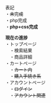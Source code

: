 表記<br>
・~~未完成~~<br>
・php完成<br>
・**php+css完成**<br>

**現在の進捗**<br>
・トップページ<br>
　・検索結果<br>
　・商品詳細<br>
・カートページ<br>
　・~~カート内~~<br>
　・~~購入手続き系~~<br>
・アカウントページ<br>
　・~~ログイン~~<br>
　・~~アカウント関連~~<br>
